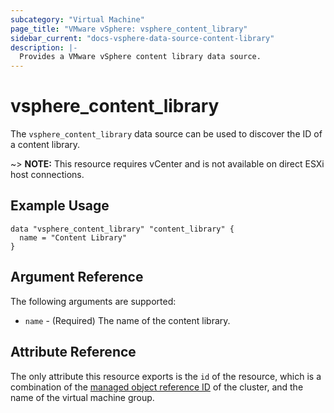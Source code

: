 ```yaml
---
subcategory: "Virtual Machine"
page_title: "VMware vSphere: vsphere_content_library"
sidebar_current: "docs-vsphere-data-source-content-library"
description: |-
  Provides a VMware vSphere content library data source.
---
```


# vsphere_content_library

The `vsphere_content_library` data source can be used to discover the ID of a
content library.

~> **NOTE:** This resource requires vCenter and is not available on direct ESXi
host connections.

## Example Usage

```hcl
data "vsphere_content_library" "content_library" {
  name = "Content Library"
}
```

## Argument Reference

The following arguments are supported:

* `name` - (Required) The name of the content library.

## Attribute Reference

The only attribute this resource exports is the `id` of the resource, which is
a combination of the [managed object reference ID][docs-about-morefs] of the
cluster, and the name of the virtual machine group.

[docs-about-morefs]: /docs/providers/vsphere/index.html#use-of-managed-object-references-by-the-vsphere-provider
